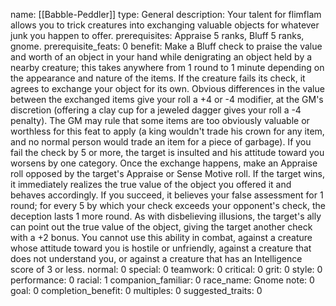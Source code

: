 name: [[Babble-Peddler]]
type: General
description: Your talent for flimflam allows you to trick creatures into exchanging valuable objects for whatever junk you happen to offer.
prerequisites: Appraise 5 ranks, Bluff 5 ranks, gnome.
prerequisite_feats: 0
benefit: Make a Bluff check to praise the value and worth of an object in your hand while denigrating an object held by a nearby creature; this takes anywhere from 1 round to 1 minute depending on the appearance and nature of the items. If the creature fails its check, it agrees to exchange your object for its own. Obvious differences in the value between the exchanged items give your roll a +4 or -4 modifier, at the GM's discretion (offering a clay cup for a jeweled dagger gives your roll a -4 penalty). The GM may rule that some items are too obviously valuable or worthless for this feat to apply (a king wouldn't trade his crown for any item, and no normal person would trade an item for a piece of garbage). If you fail the check by 5 or more, the target is insulted and his attitude toward you worsens by one category. Once the exchange happens, make an Appraise roll opposed by the target's Appraise or Sense Motive roll. If the target wins, it immediately realizes the true value of the object you offered it and behaves accordingly. If you succeed, it believes your false assessment for 1 round; for every 5 by which your check exceeds your opponent's check, the deception lasts 1 more round. As with disbelieving illusions, the target's ally can point out the true value of the object, giving the target another check with a +2 bonus. You cannot use this ability in combat, against a creature whose attitude toward you is hostile or unfriendly, against a creature that does not understand you, or against a creature that has an Intelligence score of 3 or less.
normal: 0
special: 0
teamwork: 0
critical: 0
grit: 0
style: 0
performance: 0
racial: 1
companion_familiar: 0
race_name: Gnome
note: 0
goal: 0
completion_benefit: 0
multiples: 0
suggested_traits: 0
